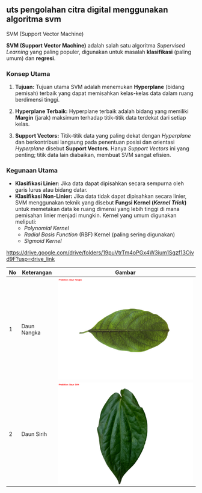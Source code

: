 ## uts pengolahan citra digital menggunakan algoritma svm

 SVM (Support Vector Machine)

**SVM (Support Vector Machine)** adalah salah satu algoritma *Supervised Learning* yang paling populer, digunakan untuk masalah **klasifikasi** (paling umum) dan **regresi**.

### Konsep Utama

1.  **Tujuan:** Tujuan utama SVM adalah menemukan **Hyperplane** (bidang pemisah) terbaik yang dapat memisahkan kelas-kelas data dalam ruang berdimensi tinggi. 

2.  **Hyperplane Terbaik:** Hyperplane terbaik adalah bidang yang memiliki **Margin** (jarak) maksimum terhadap titik-titik data terdekat dari setiap kelas.

3.  **Support Vectors:** Titik-titik data yang paling dekat dengan *Hyperplane* dan berkontribusi langsung pada penentuan posisi dan orientasi *Hyperplane* disebut **Support Vectors**. Hanya *Support Vectors* ini yang penting; titik data lain diabaikan, membuat SVM sangat efisien.

###  Kegunaan Utama

* **Klasifikasi Linier:** Jika data dapat dipisahkan secara sempurna oleh garis lurus atau bidang datar.
* **Klasifikasi Non-Linier:** Jika data tidak dapat dipisahkan secara linier, SVM menggunakan teknik yang disebut **Fungsi Kernel (*Kernel Trick*)** untuk memetakan data ke ruang dimensi yang lebih tinggi di mana pemisahan linier menjadi mungkin. Kernel yang umum digunakan meliputi:
    * *Polynomial Kernel*
    * *Radial Basis Function* (RBF) Kernel (paling sering digunakan)
    * *Sigmoid Kernel*

https://drive.google.com/drive/folders/19puVtrTm4oPGx4W3ium1Sgzf13Oivd9F?usp=drive_link

| No | Keterangan | Gambar |
|----|-------------|--------|
| 1  | Daun Nangka | ![images](result/download1.png) |
| 2  | Daun Sirih| ![images](result/download2.png) |
